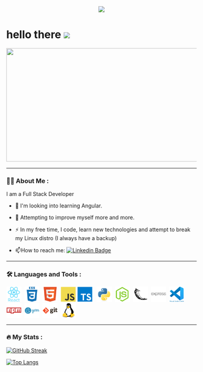 <div id="header" align="center">
  <img src="https://external-content.duckduckgo.com/iu/?u=https%3A%2F%2Fi.pinimg.com%2Foriginals%2Fa5%2F35%2F60%2Fa53560c8088900e266880f779dacced7.gif&f=1&nofb=1&ipt=53fbbb35fddfdb89a8088ee44400e2c14bb3d9f399c711640e671dcde5cbb743&ipo=images" width="200" />

<!-- <div id="badges">
  <a href="https://www.linkedin.com/in/danieljmartinezdev/">
    <img src="https://img.shields.io/badge/LinkedIn-blue?style=for-the-badge&logo=linkedin&logoColor=white" alt="LinkedIn Badge"/>-->
</div>     
<h1>
  hello there
  <img src="https://media.giphy.com/media/hvRJCLFzcasrR4ia7z/giphy.gif" width="30px"/>
</h1>
      </div>
 <div align="center">
  <img src="https://external-content.duckduckgo.com/iu/?u=http%3A%2F%2Fmedia.giphy.com%2Fmedia%2FcpIvoQSU8vC9O%2Fgiphy.gif&f=1&nofb=1&ipt=7c2e75c6bc045ecd46b48608c87ea1ad75eba3cfd3f1923547fe9bcd2a625f50&ipo=images" width="600" height="300"/>
</div>

    
---

### :man_technologist: About Me :
 
I am a Full Stack Developer 
  
- :telescope: I'm looking into learning Angular.

- :seedling: Attempting to improve myself more and more.

- :zap: In my free time, I code, learn new technologies and attempt to break my Linux distro (I always have a backup)

- :mailbox:How to reach me: [![Linkedin Badge](https://img.shields.io/badge/-daniel-blue?style=flat&logo=Linkedin&logoColor=white)](https://www.linkedin.com/in/danieljmartinezdev/)

 ---

### :hammer_and_wrench: Languages and Tools :
    
  <div>
  <img src="https://github.com/devicons/devicon/blob/master/icons/react/react-original-wordmark.svg" title="React" alt="React" width="40" height="40"/>&nbsp;
  <img src="https://github.com/devicons/devicon/blob/master/icons/css3/css3-plain-wordmark.svg"  title="CSS3" alt="CSS" width="40" height="40"/>&nbsp;
  <img src="https://github.com/devicons/devicon/blob/master/icons/html5/html5-original.svg" title="HTML5" alt="HTML" width="40" height="40"/>&nbsp;
  <img src="https://github.com/devicons/devicon/blob/master/icons/javascript/javascript-original.svg" title="JavaScript" alt="JavaScript" width="40" height="40"/>
      <img src="https://github.com/devicons/devicon/blob/master/icons/typescript/typescript-original.svg" title="TypeScript" alt="TypeScript" width="40" height="40"/>
    &nbsp;
     <img src="https://github.com/devicons/devicon/blob/master/icons/python/python-original.svg" title="Python" alt="Flask" width="40" height="40"/>&nbsp;
  <img src="https://github.com/devicons/devicon/blob/master/icons/nodejs/nodejs-original.svg" title="NodeJS" alt="NodeJS" width="40" height="40"/>&nbsp;
  <img src="https://github.com/devicons/devicon/blob/master/icons/flask/flask-original.svg" title="Flask" alt="Flask" width="40" height="40"/>&nbsp;
      <img src="https://github.com/devicons/devicon/blob/master/icons/express/express-original-wordmark.svg" title="Express" alt="Express" width="40" height="40"/>&nbsp;
      <img src="https://github.com/devicons/devicon/blob/master/icons/vscode/vscode-original-wordmark.svg" title="VSCode" alt="Flask" width="40" height="40"/>&nbsp;
          <img src="https://github.com/devicons/devicon/blob/master/icons/npm/npm-original-wordmark.svg" title="NPM" **alt="NPM" width="40" height="40"/>&nbsp;
          <img src="https://github.com/devicons/devicon/blob/master/icons/yarn/yarn-original-wordmark.svg" title="Yarn" **alt="Yarn" width="40" height="40"/>&nbsp;
  <img src="https://github.com/devicons/devicon/blob/master/icons/git/git-original-wordmark.svg" title="Git" **alt="Git" width="40" height="40"/>&nbsp;
      <img src="https://github.com/devicons/devicon/blob/master/icons/linux/linux-original.svg" title="Linux" **alt="Linux" width="40" height="40"/>&nbsp;
</div>
  
  ---

### :fire: My Stats :
  
  [![GitHub Streak](http://github-readme-streak-stats.herokuapp.com?user=Gravyon&theme=dark&background=000000)](https://git.io/streak-stats)
  
  [![Top Langs](https://github-readme-stats.vercel.app/api/top-langs/?username=Gravyon&layout=compact&theme=vision-friendly-dark)](https://github.com/anuraghazra/github-readme-stats)
